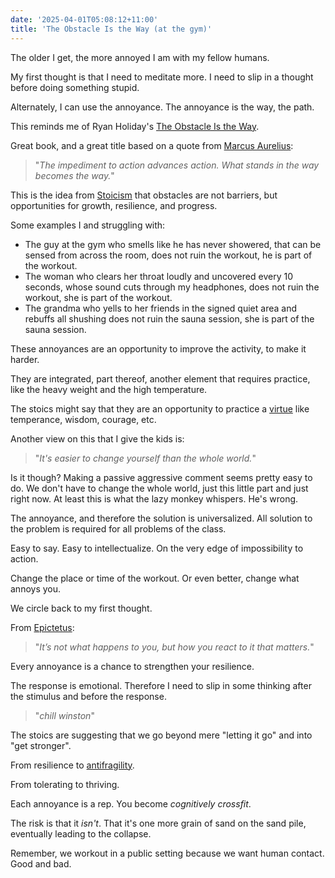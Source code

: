 ```yaml
---
date: '2025-04-01T05:08:12+11:00'
title: 'The Obstacle Is the Way (at the gym)'
---
```


The older I get, the more annoyed I am with my fellow humans.

My first thought is that I need to meditate more. I need to slip in a thought before doing something stupid.

Alternately, I can use the annoyance. The annoyance is the way, the path.

This reminds me of Ryan Holiday's [The Obstacle Is the Way](https://www.goodreads.com/book/show/18668059-the-obstacle-is-the-way).

Great book, and a great title based on a quote from [Marcus Aurelius](https://en.wikipedia.org/wiki/Marcus_Aurelius):

> "_The impediment to action advances action. What stands in the way becomes the way._"

This is the idea from [Stoicism](https://en.wikipedia.org/wiki/Stoicism) that obstacles are not barriers, but opportunities for growth, resilience, and progress.

Some examples I and struggling with:

- The guy at the gym who smells like he has never showered, that can be sensed from across the room, does not ruin the workout, he is part of the workout.
- The woman who clears her throat loudly and uncovered every 10 seconds, whose sound cuts through my headphones, does not ruin the workout, she is part of the workout.
- The grandma who yells to her friends in the signed quiet area and rebuffs all shushing does not ruin the sauna session, she is part of the sauna session.

These annoyances are an opportunity to improve the activity, to make it harder.

They are integrated, part thereof, another element that requires practice, like the heavy weight and the high temperature.

The stoics might say that they are an opportunity to practice a [virtue](https://en.wikipedia.org/wiki/Virtue) like temperance, wisdom, courage, etc.

Another view on this that I give the kids is:

> "_It's easier to change yourself than the whole world._"

Is it though? Making a passive aggressive comment seems pretty easy to do. We don't have to change the whole world, just this little part and just right now. At least this is what the lazy monkey whispers. He's wrong.

The annoyance, and therefore the solution is universalized. All solution to the problem is required for all problems of the class.

Easy to say. Easy to intellectualize. On the very edge of impossibility to action.

Change the place or time of the workout. Or even better, change what annoys you.

We circle back to my first thought.

From [Epictetus](https://en.wikipedia.org/wiki/Epictetus):

> "_It’s not what happens to you, but how you react to it that matters._"

Every annoyance is a chance to strengthen your resilience.

The response is emotional. Therefore I need to slip in some thinking after the stimulus and before the response.

> "_chill winston_"

The stoics are suggesting that we go beyond mere "letting it go" and into "get stronger".

From resilience to [antifragility](https://en.wikipedia.org/wiki/Antifragility).

From tolerating to thriving.

Each annoyance is a rep. You become _cognitively crossfit_.

The risk is that it _isn't_. That it's one more grain of sand on the sand pile, eventually leading to the collapse.

Remember, we workout in a public setting because we want human contact. Good and bad.